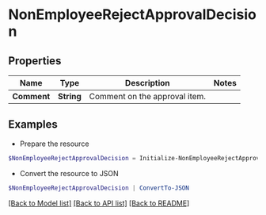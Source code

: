 # NonEmployeeRejectApprovalDecision
## Properties

Name | Type | Description | Notes
------------ | ------------- | ------------- | -------------
**Comment** | **String** | Comment on the approval item. | 

## Examples

- Prepare the resource
```powershell
$NonEmployeeRejectApprovalDecision = Initialize-NonEmployeeRejectApprovalDecision  -Comment approved
```

- Convert the resource to JSON
```powershell
$NonEmployeeRejectApprovalDecision | ConvertTo-JSON
```

[[Back to Model list]](../README.md#documentation-for-models) [[Back to API list]](../README.md#documentation-for-api-endpoints) [[Back to README]](../README.md)

